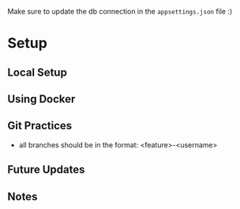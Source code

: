 Make sure to update the db connection in the `appsettings.json` file :)

# Setup

## Local Setup

## Using Docker


## Git Practices
- all branches should be in the format: \<feature\>-\<username\>


## Future Updates


## Notes
